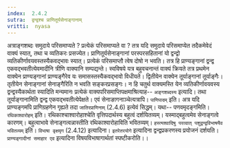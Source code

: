 ```yaml
---
index:  2.4.2
sutra:  द्वन्द्वश्च प्राणितूर्यसेनाङ्गानाम्
vritti:  nyasa
---
```


अत्राङ्गशब्दः समुदाये परिसमाप्यते ? प्रत्येकं परिसमाप्यते वा ? तत्र यदि समुदाये परिसमाप्येत तदैकमेवेदं वाक्यं स्यात्, तथा च व्यतिकरः प्रसज्येत। प्राणितूर्यसेनाङ्गानां परस्परसहितानां यो द्वन्द्वो व्यतिकीर्णावयवस्तस्यैकवद्भावः स्यात्। प्रत्येकं परिसमाप्तौ त्वेष दोषो न भवति। तत्र हि प्राण्यङ्गानां द्वन्द्व एकवद्भवतीत्येवमादीनि त्रीणि वाक्यानि सम्पद्यन्ते। स्वविषये यत्र बहुवचनान्तं वाक्यं क्रियते तत्र प्रथमेन वाक्येन प्राण्यङ्गानां प्राण्यङ्गैरेव यः समासस्तस्यैकवद्भावो विधीयते। द्वितीयेन वाक्येन तूर्याङ्गानां तूर्याङ्गैः। तृतीयेन सेनाङ्गानां सेनाङ्गैरिति न भवति सङ्करप्रसङ्गः। न हि चतुर्थ वाक्यमस्ति येन व्यतिकीर्णावयवस्य द्वन्द्वस्यैकार्थता स्यादिति मन्यमानः प्रत्येकं वाक्यपरिसमाप्तिपक्षमाश्रित्याह-- `अङ्गशब्दस्य` इत्यादि। तथा तूर्याङ्गानामिति द्वन्द्व एकवद्भवतीत्येपेक्षते। एवं सेनाङागनाञ्चेत्यत्रापि। `पाणिपादम्` इति। अत्र यदि प्राण्यङ्गमपि प्राणिग्रहणेन गृह्यते तदा `जातिरप्राणिनाम्` (2.4.6) इत्येवं सिद्धम्। यथा-- पणवमृदङ्गमिति। `रथिकाश्वारोहम्` इति। रथिकाश्चाश्वारोहाश्चेति वृत्तिपदार्थस्य बहुत्वं दर्शयितव्यम्। यस्माद्बहुत्वमेव सेनाङ्गत्वे कारणम्। बहुत्वाभावे सेनाङ्गत्वन्नास्तीति रथिकाश्वारोहाविति भवितव्यम्। `हस्त्यश्वादिषु परत्वात् पशुद्वन्द्वविभाषयैव भवितव्यम्` इति। `विभाषा वृक्षमृग` (2.4.12) इत्यादिना। `इतरेतरयोगे` इत्यादिना द्वन्द्वप्रकरणस्य प्रयोजनं दर्शयति। `प्राण्यङ्गादीनां समाहार एव` इत्यादिना विषयविभाषागार्थतां स्पष्टीकरोति।।

